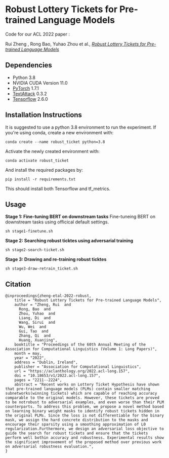 # Robust Lottery Tickets for Pre-trained Language Models

Code for our ACL 2022 paper :

Rui Zheng , Rong Bao, Yuhao Zhou et al., *[Robust Lottery Tickets for Pre-trained Language Models
](https://aclanthology.org/2022.acl-long.157.pdf)*


## Dependencies
- Python 3.8
- NVIDIA CUDA Version 11.0
- [PyTorch](https://github.com/pytorch/pytorch) 1.7.1
- [TextAttack](https://github.com/QData/TextAttack) 0.3.2
- [Tensorflow](https://github.com/tensorflow/tensorflow) 2.6.0

## Installation Instructions

It is suggested to use a python 3.8 environment to run the experiment. If you're using conda, create a new environment with:

```
conda create --name robust_ticket python=3.8
```

Activate the newly created environment with:

```
conda activate robust_ticket
```

And install the required packages by:

```
pip install -r requirements.txt
```

This should install both Tensorflow and tf_metrics.

## Usage

**Stage 1: Fine-tuning BERT on downstream tasks**
Fine-tuneing BERT on downstream tasks using officical default settings.
```
sh stage1-finetune.sh
```

**Stage 2: Searching robust ticktes using adversarial training** 
```
sh stage2-search-ticket.sh
```

**Stage 3: Drawing and re-training robust ticktes**
```
sh stage3-draw-retrain_ticket.sh
```

## Citation
```
@inproceedings{zheng-etal-2022-robust,
    title = "Robust Lottery Tickets for Pre-trained Language Models",
    author = "Zheng, Rui  and
      Rong, Bao  and
      Zhou, Yuhao  and
      Liang, Di  and
      Wang, Sirui  and
      Wu, Wei  and
      Gui, Tao  and
      Zhang, Qi  and
      Huang, Xuanjing",
    booktitle = "Proceedings of the 60th Annual Meeting of the Association for Computational Linguistics (Volume 1: Long Papers)",
    month = may,
    year = "2022",
    address = "Dublin, Ireland",
    publisher = "Association for Computational Linguistics",
    url = "https://aclanthology.org/2022.acl-long.157",
    doi = "10.18653/v1/2022.acl-long.157",
    pages = "2211--2224",
    abstract = "Recent works on Lottery Ticket Hypothesis have shown that pre-trained language models (PLMs) contain smaller matching subnetworks(winning tickets) which are capable of reaching accuracy comparable to the original models. However, these tickets are proved to be notrobust to adversarial examples, and even worse than their PLM counterparts. To address this problem, we propose a novel method based on learning binary weight masks to identify robust tickets hidden in the original PLMs. Since the loss is not differentiable for the binary mask, we assign the hard concrete distribution to the masks and encourage their sparsity using a smoothing approximation of L0 regularization.Furthermore, we design an adversarial loss objective to guide the search for robust tickets and ensure that the tickets perform well bothin accuracy and robustness. Experimental results show the significant improvement of the proposed method over previous work on adversarial robustness evaluation.",
}
```
